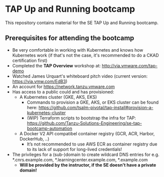 # TAP Up and Running bootcamp

This repository contains material for the SE TAP Up and Running bootcamp.

## Prerequisites for attending the bootcamp
- Be very comfortable in working with Kubernetes and knows how Kubernetes work (if that's not the case, it's recommended to do a CKAD certification first)
- Completed the **TAP Overview** workshop at: http://via.vmware.com/tap-demo
- Watched James Urquart's whiteboard pitch video (current version: https://via.vmw.com/EdB3)
- An account for https://network.tanzu.vmware.com
- Has access to a public could and has provisioned:
  - A Kubernetes cluster (GKE, AKS, EKS)
    - Commands to provision a GKE, AKS, or EKS cluster can be found here: https://github.com/tsalm-pivotal/tap-install#provision-a-kubernetes-cluster
    - (WIP) Terraform scripts to bootstrap the infra for TAP: https://github.com/Tanzu-Solutions-Engineering/se-tap-bootcamp-automation
  - A Docker V2 API compatibel container registry (GCR, ACR, Harbor, DockerHub, ..)
    - It’s not recommended to use AWS ECR as container registry due to its lack of support for long-lived credentials! 
- The privileges for a (sub-)domain to create wildcard DNS entries for e.g. *.cnrs.example.com, *.learningcenter.example.com, *.example.com
  - **Will be provided by the instructor, if the SE doesn't have a private domain!**
